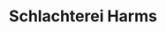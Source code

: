 ---
title: "Schlachterei Harms"
url: /buchholz-in-der-nordheide/schlachterei-harms/
shop: Metzgerei
---